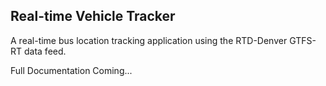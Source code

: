 ## Real-time Vehicle Tracker
A real-time bus location tracking application using the RTD-Denver GTFS-RT data feed.

Full Documentation Coming...